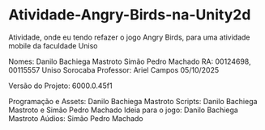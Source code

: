 # Atividade-Angry-Birds-na-Unity2d
Atividade, onde eu tendo refazer o jogo Angry Birds, para uma atividade mobile da faculdade Uniso


Nomes: Danilo Bachiega Mastroto
Simão Pedro Machado
RA: 00124698, 00115557
Uniso Sorocaba
Professor: Ariel Campos
05/10/2025

Versão do Projeto: 6000.0.45f1

Programação e Assets: Danilo Bachiega Mastroto
Scripts: Danilo Bachiega Mastroto e Simão Pedro Machado
Ideia para o jogo: Danilo Bachiega Mastroto
Aúdios: Simão Pedro Machado
